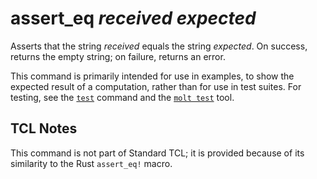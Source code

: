 # assert_eq *received* *expected*

Asserts that the string *received* equals the string *expected*.  On success,
returns the empty string; on failure, returns an error.

This command is primarily intended for use in examples, to show the expected
result of a computation, rather than for use in test suites.  For testing,
see the [`test`](./test.md) command and the
[`molt test`](../cmdline/molt_test.md) tool.

## TCL Notes

This command is not part of Standard TCL; it is provided because of its
similarity to the Rust `assert_eq!` macro.
